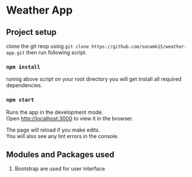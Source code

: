 # Weather App

## Project setup

clone the git reop using `git clone https://github.com/sonamk15/weather-app.git` then run following script.

### `npm install`

runnig above script on your root directory you will get install all required dependencies.

### `npm start`

Runs the app in the development mode.<br />
Open [http://localhost:3000](http://localhost:3000) to view it in the browser.

The page will reload if you make edits.<br />
You will also see any lint errors in the console.

## Modules and Packages used

1. Bootstrap are used for user interface

